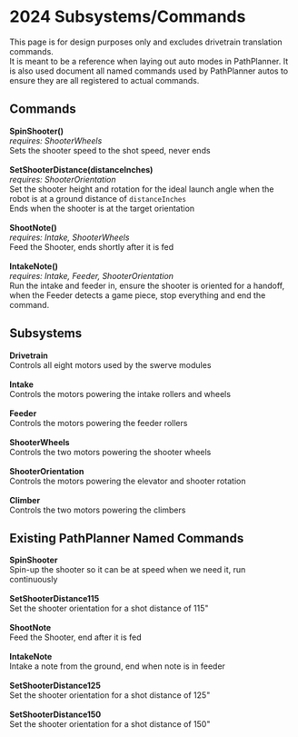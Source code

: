 # 2024 Subsystems/Commands
This page is for design purposes only and excludes drivetrain translation commands.\
It is meant to be a reference when laying out auto modes in PathPlanner. It is also used document all named commands used by PathPlanner autos to ensure they are all registered to actual commands.
## Commands
**SpinShooter()**\
*requires: ShooterWheels*\
Sets the shooter speed to the shot speed, never ends\
\
**SetShooterDistance(distanceInches)**\
*requires: ShooterOrientation*\
Set the shooter height and rotation for the ideal launch angle when the robot is at a ground distance of `distanceInches`\
Ends when the shooter is at the target orientation\
\
**ShootNote()**\
*requires: Intake, ShooterWheels*\
Feed the Shooter, ends shortly after it is fed\
\
**IntakeNote()**\
*requires: Intake, Feeder, ShooterOrientation*\
Run the intake and feeder in, ensure the shooter is oriented for a handoff, when the Feeder detects a game piece, stop everything and end the command.

## Subsystems
**Drivetrain**\
Controls all eight motors used by the swerve modules\
\
**Intake**\
Controls the motors powering the intake rollers and wheels\
\
**Feeder**\
Controls the motors powering the feeder rollers\
\
**ShooterWheels**\
Controls the two motors powering the shooter wheels\
\
**ShooterOrientation**\
Controls the motors powering the elevator and shooter rotation\
\
**Climber**\
Controls the two motors powering the climbers

## Existing PathPlanner Named Commands
**SpinShooter**\
Spin-up the shooter so it can be at speed when we need it, run continuously\
\
**SetShooterDistance115**\
Set the shooter orientation for a shot distance of 115"\
\
**ShootNote**\
Feed the Shooter, end after it is fed\
\
**IntakeNote**\
Intake a note from the ground, end when note is in feeder\
\
**SetShooterDistance125**\
Set the shooter orientation for a shot distance of 125"\
\
**SetShooterDistance150**\
Set the shooter orientation for a shot distance of 150"
